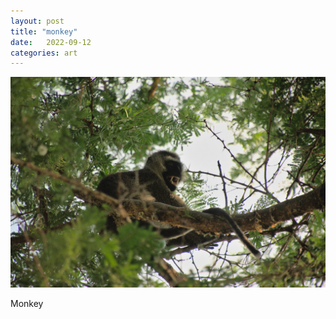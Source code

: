 ```yaml
---
layout: post
title: "monkey"
date:   2022-09-12
categories: art
---
```


![monkey](/img/arts/uganda/monkey.jpg)

<span class='image-details'>
Monkey
</span>
